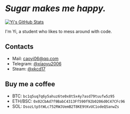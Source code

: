 # *Sugar makes me happy.*

[![Yi's GitHub Stats](https://github-readme-stats.vercel.app/api?username=xiaoyu2006&count_private=true&show_icons=true)](https://github.com/xiaoyu2006)

I'm Yi, a student who likes to mess around with code.

## Contacts
 - Mail: [caoyi06@qq.com](mailto:caoyi06@qq.com)
 - Telegram: [@xiaoyu2006](https://t.me/xiaoyu2006)
 - Steam: [@xkcd17](https://steamcommunity.com/id/xiaoyu2006/)

## Buy me a coffee
 - BTC: `bc1q5uq7q6y5ahuz6te0x8t5x4y7asd79tuufw5z95`
 - ETH/BSC: `0x02CbAd7f9BabC4313Ff590f92b0206d0C47CFc96`
 - SOL: `DsozLtp5tWLc752RWJUemB2T8KE9tKvUC1odeQSanwZs`
